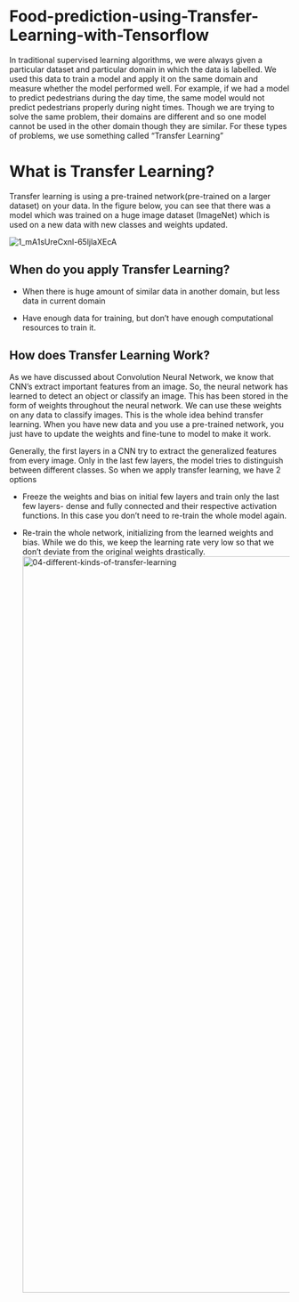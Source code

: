 # Food-prediction-using-Transfer-Learning-with-Tensorflow

In traditional supervised learning algorithms, we were always given a particular dataset and particular domain in which the data is labelled. We used this data to train a model and apply it on the same domain and measure whether the model performed well. For example, if we had a model to predict pedestrians during the day time, the same model would not predict pedestrians properly during night times. Though we are trying to solve the same problem, their domains are different and so one model cannot be used in the other domain though they are similar. For these types of problems, we use something called “Transfer Learning”

# What is Transfer Learning?

Transfer learning is using a pre-trained network(pre-trained on a larger dataset) on your data. In the figure below, you can see that there was a model which was trained on a huge image dataset (ImageNet) which is used on a new data with new classes and weights updated.

![1_mA1sUreCxnl-65ljlaXEcA](https://github.com/HiteshRam666/Transfer-Learning-with-TensorFlow-Feature-Extraction/assets/116026459/ae80fd5f-b142-4054-b722-d49e0e3dc9d9)

## When do you apply Transfer Learning?
- When there is huge amount of similar data in another domain, but less data in current domain
  
- Have enough data for training, but don’t have enough computational resources to train it.

## How does Transfer Learning Work?

As we have discussed about Convolution Neural Network, we know that CNN’s extract important features from an image. So, the neural network has learned to detect an object or classify an image. This has been stored in the form of weights throughout the neural network. We can use these weights on any data to classify images. This is the whole idea behind transfer learning. When you have new data and you use a pre-trained network, you just have to update the weights and fine-tune to model to make it work.

Generally, the first layers in a CNN try to extract the generalized features from every image. Only in the last few layers, the model tries to distinguish between different classes. So when we apply transfer learning, we have 2 options

- Freeze the weights and bias on initial few layers and train only the last few layers- dense and fully connected and their respective activation functions. In this case you don’t need to re-train the whole model again.
  
- Re-train the whole network, initializing from the learned weights and bias. While we do this, we keep the learning rate very low so that we don’t deviate from the original weights drastically.<img width="1324" alt="04-different-kinds-of-transfer-learning" src="https://github.com/HiteshRam666/Transfer-Learning-with-TensorFlow-Feature-Extraction/assets/116026459/fb736c46-0a67-4ad7-8b8d-cea4ec43a17a">
